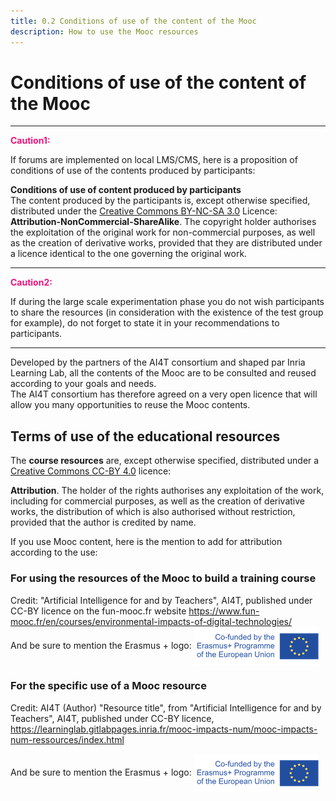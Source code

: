 ```yaml
---
title: 0.2 Conditions of use of the content of the Mooc
description: How to use the Mooc resources
---
```

# Conditions of use of the content of the Mooc
____________________

<span style="color:#EE147F;font-weight:bold">Caution1:</span>                 

If forums are implemented on local LMS/CMS, here is a proposition of
conditions of use of the contents produced by participants:         

**Conditions of use of content produced by participants**  
The content produced by the participants is, except otherwise specified, distributed under the [Creative Commons BY-NC-SA 3.0](https://creativecommons.org/licenses/by-nc-sa/3.0/fr/deed.en) Licence: **Attribution-NonCommercial-ShareAlike**. The copyright holder authorises the exploitation of the original work for non-commercial purposes, as well as the creation of derivative works, provided that they are distributed under a licence identical
to the one governing the original work.                         

____________________

<span style="color:#EE147F;font-weight:bold">Caution2:</span>                 

If during the large scale experimentation phase you do not wish participants to share the resources (in consideration with the  existence of the test group for example), do not forget to state it in your recommendations to participants.                            
____________________

Developed by the partners of the AI4T consortium and shaped par Inria Learning Lab, all the contents of the Mooc are to be consulted and reused according to your goals and needs.  
The AI4T consortium has therefore agreed on a very open licence that will allow you many opportunities to reuse the Mooc contents.

## Terms of use of the educational resources

The **course resources** are, except otherwise specified, distributed under a [Creative Commons CC-BY 4.0](https://creativecommons.org/licenses/by/4.0/deed.en) licence:

**Attribution**. The holder of the rights authorises any exploitation of the work, including for commercial purposes, as well as the creation of derivative works, the distribution of which is also authorised without restriction, provided that the author is credited by name.

If you use Mooc content, here is the mention to add for attribution according to the use:

### For using the resources of the Mooc to build a training course

Credit: "Artificial Intelligence for and by Teachers", AI4T, published under CC-BY licence on the fun-mooc.fr website <https://www.fun-mooc.fr/en/courses/environmental-impacts-of-digital-technologies/>  
And be sure to mention the Erasmus + logo: <img style="vertical-align: middle;" src="Images/LogoCoFoundedErasmusProgramEU.png" />

### For the specific use of a Mooc resource

Credit: AI4T (Author) "Resource title", from "Artificial Intelligence for and by Teachers", AI4T, published under CC-BY licence, <https://learninglab.gitlabpages.inria.fr/mooc-impacts-num/mooc-impacts-num-ressources/index.html>

And be sure to mention the Erasmus + logo: <img style="vertical-align: middle;" src="Images/LogoCoFoundedErasmusProgramEU.png" />
